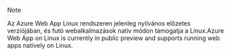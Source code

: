 > [!NOTE]
> <span data-ttu-id="e18c4-101">Az Azure Web App Linux rendszeren jelenleg nyilvános előzetes verziójában, és futó webalkalmazások natív módon támogatja a Linux.</span><span class="sxs-lookup"><span data-stu-id="e18c4-101">Azure Web App on Linux is currently in public preview and supports running web apps natively on Linux.</span></span>
>


